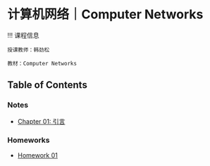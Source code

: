 # 计算机网络｜Computer Networks

!!! 课程信息

	授课教师：韩劲松
	
	教材：Computer Networks

## Table of Contents

### Notes

- [Chapter 01: 引言](Chapter%201/)

### Homeworks

- [Homework 01](Homework%201/)